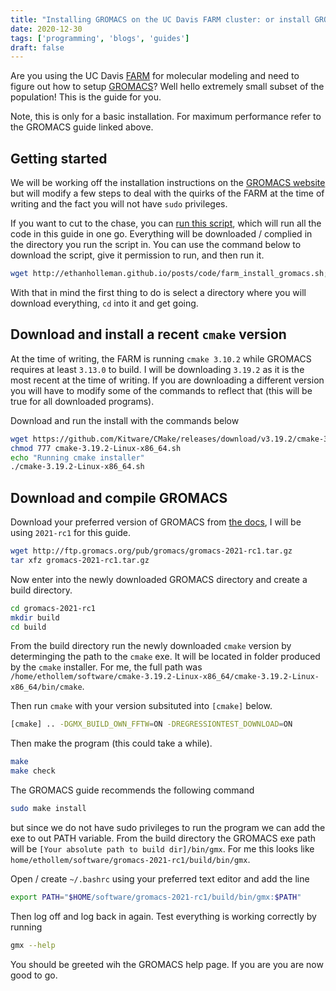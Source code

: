 ```yaml
---
title: "Installing GROMACS on the UC Davis FARM cluster: or install GROMACS without sudo privileges."
date: 2020-12-30
tags: ['programming', 'blogs', 'guides']
draft: false
---
```


Are you using the UC Davis [FARM](https://wiki.cse.ucdavis.edu/support/systems/farm) 
for molecular modeling and need to figure out
how to setup [GROMACS](http://www.gromacs.org/)? Well hello extremely small subset
of the population! This is the guide for you. 

Note, this is only for a basic installation. For maximum performance refer to the
GROMACS guide linked above. 

## Getting started

We will be working off the installation instructions on the 
[GROMACS website](http://www.gromacs.org/Documentation_of_outdated_versions/Installation_Instructions_5.0#TOC)
but will modify a few steps to deal with the quirks of the FARM at the time
of writing and the fact you will not have `sudo` privileges. 

If you want to cut to the chase, you can [run this script](/posts/code/farm_install_gromacs.sh), which will
run all the code in this guide in one go. Everything will be downloaded / complied
in the directory you run the script in. You can use the command below to download
the script, give it permission to run, and then run it. 

```bash
wget http://ethanholleman.github.io/posts/code/farm_install_gromacs.sh; chmod 777 farm_install_gromacs.sh; ./farm_install_gromacs.sh
```

With that in mind the first thing to do is select a directory where you will
download everything, `cd` into it and get going.

## Download and install a recent `cmake` version 

At the time of writing, the FARM is running `cmake 3.10.2` while GROMACS requires
at least `3.13.0` to build. I will be downloading `3.19.2` as it is the most
recent at the time of writing. If you are downloading a different version
you will have to modify some of the commands to reflect that (this will be
true for all downloaded programs).

Download and run the install with the commands below

```bash
wget https://github.com/Kitware/CMake/releases/download/v3.19.2/cmake-3.19.2-Linux-x86_64.sh
chmod 777 cmake-3.19.2-Linux-x86_64.sh
echo "Running cmake installer"
./cmake-3.19.2-Linux-x86_64.sh
```

## Download and compile GROMACS

Download your preferred version of GROMACS from [the docs](https://manual.gromacs.org/),
I will be using `2021-rc1` for this guide.

```bash
wget http://ftp.gromacs.org/pub/gromacs/gromacs-2021-rc1.tar.gz 
tar xfz gromacs-2021-rc1.tar.gz
```

Now enter into the newly downloaded GROMACS directory and create a build directory. 

```bash
cd gromacs-2021-rc1
mkdir build
cd build
```

From the build directory run the newly downloaded `cmake` version by determinging
the path to the `cmake` exe. It will be located in folder produced by the `cmake`
installer. For me, the full path was 
`/home/ethollem/software/cmake-3.19.2-Linux-x86_64/cmake-3.19.2-Linux-x86_64/bin/cmake`.

Then run `cmake` with your version subsituted into `[cmake]` below.

```bash
[cmake] .. -DGMX_BUILD_OWN_FFTW=ON -DREGRESSIONTEST_DOWNLOAD=ON
```

Then make the program (this could take a while).

```bash
make
make check
```

The GROMACS guide recommends the following command

```bash
sudo make install
```

but since we do not have sudo privileges to run the program we can add the
exe to out PATH variable. From the
build directory the GROMACS exe path will be `[Your absolute path to build dir]/bin/gmx`.
For me this looks like `home/ethollem/software/gromacs-2021-rc1/build/bin/gmx`.

Open / create `~/.bashrc` using your preferred text editor and add the line

```bash
export PATH="$HOME/software/gromacs-2021-rc1/build/bin/gmx:$PATH"
```

Then log off and log back in again. Test everything is working correctly by running
```bash
gmx --help
```

You should be greeted wih the GROMACS help page. If you are you are now good
to go.